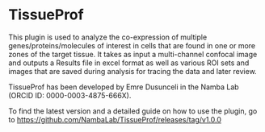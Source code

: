 # TissueProf
This plugin is used to analyze the co-expression of multiple genes/proteins/molecules of interest in 
cells that are found in one or more zones of the target tissue. It takes as input a multi-channel
confocal image and outputs a Results file in excel format as well as various ROI sets 
and images that are saved during analysis for tracing the data and later review. 

TissueProf has been developed by Emre Dusunceli in the Namba Lab (ORCID ID: 0000-0003-4875-666X).

To find the latest version and a detailed guide on how to use the plugin, 
go to https://github.com/NambaLab/TissueProf/releases/tag/v1.0.0
